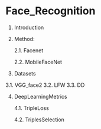 # Face_Recognition


1. Introduction
2. Method:
   
   2.1. Facenet
   
   2.2. MobileFaceNet
   
3. Datasets

3.1. VGG_face2
3.2. LFW
3.3. DD

4. DeepLearningMetrics
  
   4.1. TripleLoss
  
   4.2. TriplesSelection
